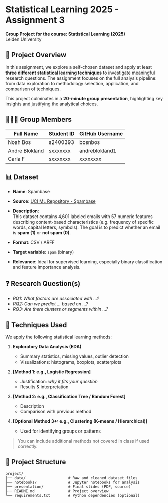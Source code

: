 # Statistical Learning 2025 - Assignment 3

**Group Project for the course: Statistical Learning (2025)**  
Leiden University

## 🎯 Project Overview

In this assignment, we explore a self-chosen dataset and apply at least **three different statistical learning techniques** to investigate meaningful research questions. The assignment focuses on the full analysis pipeline: from data exploration to methodology selection, application, and comparison of techniques.

This project culminates in a **20-minute group presentation**, highlighting key insights and justifying the analytical choices.

## 👨‍👩‍👧 Group Members

| Full Name          | Student ID  | GitHub Username |
|--------------------|-------------|------------------|
| Noah Bos           | s2400393    | bosnbos          |
| Andre Blokland     | sxxxxxxx    | andreblokland1   |
| Carla F            | sxxxxxxx    | xxxxxxxx         |



## 📊 Dataset

- **Name**: Spambase  
- **Source**: [UCI ML Repository - Spambase](https://archive.ics.uci.edu/dataset/94/spambase)  
- **Description**:  
  This dataset contains 4,601 labeled emails with 57 numeric features describing content-based characteristics (e.g. frequency of specific words, capital letters, symbols). The goal is to predict whether an email is **spam (1)** or **not spam (0)**.

- **Format**: CSV / ARFF
- **Target variable**: `spam` (binary)

- **Relevance**: Ideal for supervised learning, especially binary classification and feature importance analysis.

## ❓ Research Question(s)

- *RQ1: What factors are associated with ...?*  
- *RQ2: Can we predict ... based on ...?*  
- *RQ3: Are there clusters or segments within ...?*

## 🧪 Techniques Used

We apply the following statistical learning methods:

1. **Exploratory Data Analysis (EDA)**  
   - Summary statistics, missing values, outlier detection
   - Visualizations: histograms, boxplots, scatterplots

2. **[Method 1: e.g., Logistic Regression]**  
   - Justification: *why it fits your question*
   - Results & interpretation

3. **[Method 2: e.g., Classification Tree / Random Forest]**  
   - Description
   - Comparison with previous method

4. **[Optional Method 3+: e.g., Clustering (K-means / Hierarchical)]**  
   - Used for identifying groups or patterns

> You can include additional methods not covered in class if used correctly.


## 📁 Project Structure

```text
project/
├── data/                   # Raw and cleaned dataset files
├── notebooks/              # Jupyter notebooks for analysis
├── presentation/           # Final slides (PDF, source)
├── README.md               # Project overview
└── requirements.txt        # Python dependencies (optional)
